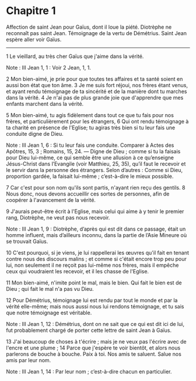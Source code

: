 # Chapitre 1

Affection de saint Jean pour Gaïus, dont il loue la piété.
Diotrèphe ne reconnaît pas saint Jean.
Témoignage de la vertu de Démétrius.
Saint Jean espère aller voir Gaïus.

***

1 Le vieillard, au très cher Gaïus que j'aime dans la vérité.

<span class="bible-note">Note : </span> III Jean 1, 1 : Voir 2 Jean, 1, 1.

2 Mon bien-aimé, je prie pour que toutes tes affaires et ta santé soient en aussi bon état que ton âme. 3 Je me suis fort réjoui, nos frères étant venus, et ayant rendu témoignage de ta sincérité et de la manière dont tu marches dans la vérité. 4 Je n'ai pas de plus grande joie que d'apprendre que mes enfants marchent dans la vérité.


5 Mon bien-aimé, tu agis fidèlement dans tout ce que tu fais pour nos frères, et particulièrement pour les étrangers, 6 Qui ont rendu témoignage à ta charité en présence de l'Eglise; tu agiras très bien si tu leur fais une conduite digne de Dieu.

<span class="bible-note">Note : </span> III Jean 1, 6 : Si tu leur fais une conduite. Comparer à Actes des Apôtres, 15, 3 ; Romains, 15, 24. ― Digne de Dieu ; comme si tu la faisais pour Dieu lui-même, ce qui semble être une allusion à ce qu’enseigne Jésus-Christ dans l’Evangile (voir Matthieu, 25, 35), qu’il faut le recevoir et le servir dans la personne des étrangers. Selon d’autres : Comme si Dieu, proportion gardée, la faisait lui-même ; c’est-à-dire le mieux possible.

7 Car c'est pour son nom qu'ils sont partis, n'ayant rien reçu des gentils. 8 Nous donc, nous devons accueillir ces sortes de personnes, afin de coopérer à l'avancement de la vérité.


9 J'aurais peut-être écrit à l'Eglise, mais celui qui aime à y tenir le premier rang, Diotrèphe, ne veut pas nous recevoir.

<span class="bible-note">Note : </span> III Jean 1, 9 : Diotrèphe, d’après qui est dit dans ce passage, était un homme influent, mais d’ailleurs inconnu, dans la partie de l’Asie Mineure où se trouvait Gaïus.

10 C'est pourquoi, si je viens, je lui rappellerai les œuvres qu'il fait en tenant contre nous des discours malins ; et comme si c'était encore trop peu pour lui, non seulement il ne reçoit pas lui-même nos frères, mais il empêche ceux qui voudraient les recevoir, et il les chasse de l'Eglise.


11 Mon bien-aimé, n'imite point le mal, mais le bien. Qui fait le bien est de Dieu ; qui fait le mal n'a pas vu Dieu.


12 Pour Démétrius, témoignage lui est rendu par tout le monde et par la vérité elle-même; mais nous aussi nous lui rendons témoignage, et tu sais que notre témoignage est véritable.

<span class="bible-note">Note : </span> III Jean 1, 12 : Démétrius, dont on ne sait que ce qui est dit ici de lui, fut probablement chargé de porter cette lettre de saint Jean à Gaïus.


13 J'ai beaucoup de choses à t'écrire ; mais je ne veux pas l'écrire avec de l'encre et une plume ; 14 Parce que j'espère te voir bientôt, et alors nous parlerons de bouche à bouche. Paix à toi. Nos amis te saluent. Salue nos amis par leur nom.

<span class="bible-note">Note : </span> III Jean 1, 14 : Par leur nom ; c’est-à-dire chacun en particulier.
